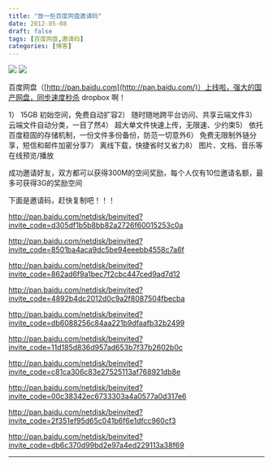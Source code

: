 ```yaml
---
title: "放一些百度网盘邀请码"
date: 2012-05-08
draft: false
tags: [百度网盘,邀请码]
categories: [博客]
---
```


![](/Content/upload/Img20120508/q0fnnbok.fz5.jpg) 
![](/Content/attached/image/20120508/41ydeamn_yw1.jpg) 

百度网盘（[http://pan.baidu.com](http://pan.baidu.com/)）上线啦，强大的国产网盘，同步速度秒杀 dropbox 啊！

1） 15GB 初始空间，免费自动扩容2） 随时随地跨平台访问、共享云端文件3） 云端文件自动分类，一目了然4） 超大单文件快速上传，无限速、少约束5） 依托百度稳固的存储机制，一份文件多份备份，防范一切意外6） 免费无限制外链分享，短信和邮件加密分享7） 离线下载，快捷省时又省力8） 图片、文档、音乐等在线预览/播放

成功邀请好友，双方都可以获得300M的空间奖励，每个人仅有10位邀请名额，最多可获得3G的奖励空间

下面是邀请码，赶快复制吧！！！

http://pan.baidu.com/netdisk/beinvited?invite_code=d305df1b5b8bb82a2726f60015253c0a

http://pan.baidu.com/netdisk/beinvited?invite_code=8501ba4aca9dc5be94eeebb4558c7a6f

http://pan.baidu.com/netdisk/beinvited?invite_code=862ad6f9a1bec7f2cbc447ced9ad7d12

http://pan.baidu.com/netdisk/beinvited?invite_code=4892b4dc2012d0c9a2f8087504fbecba

http://pan.baidu.com/netdisk/beinvited?invite_code=db6088256c84aa221b9dfaafb32b2499

http://pan.baidu.com/netdisk/beinvited?invite_code=11d185d836d957ad653b7f37b2602b0c

http://pan.baidu.com/netdisk/beinvited?invite_code=c81ca306c83e27525113af768921db8e

http://pan.baidu.com/netdisk/beinvited?invite_code=00c38342ec6733303a4a0577a0d317e6

http://pan.baidu.com/netdisk/beinvited?invite_code=2f351ef95d65c041b6f6e1dfcc960cf3

http://pan.baidu.com/netdisk/beinvited?invite_code=db6c370d99bd2e97a4ed229113a38f69
 
- - -
 